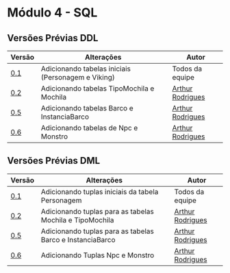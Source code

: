 # Módulo 4 - SQL

## Versões Prévias DDL

| Versão | Alterações | Autor | 
| ------ | ---------- | ----- |
| [0.1](ddl/ddl-v0.1.sql) | Adicionando tabelas iniciais (Personagem e Viking) | Todos da equipe |
| [0.2](ddl/ddl-v0.2.sql) | Adicionando tabelas TipoMochila e Mochila | [Arthur Rodrigues](https://github.com/arthurarp) |
| [0.5](ddl/ddl-v0.5.sql) | Adicionando tabelas Barco e InstanciaBarco | [Arthur Rodrigues](https://github.com/arthurarp) |
| [0.6](ddl/ddl-v0.6.sql) | Adicionando tabelas de Npc e Monstro | [Arthur Rodrigues](https://github.com/arthurarp) |


## Versões Prévias DML

| Versão | Alterações | Autor | 
| ------ | ---------- | ----- |
| [0.1](dml/dml-v0.1.sql) | Adicionando tuplas iniciais da tabela Personagem | Todos da equipe |
| [0.2](dml/dml-v0.2.sql) | Adicionando tuplas para as tabelas Mochila e TipoMochila | [Arthur Rodrigues](https://github.com/arthurarp) |
| [0.5](dml/dml-v0.5.sql) | Adicionando tuplas para as tabelas Barco e InstanciaBarco | [Arthur Rodrigues](https://github.com/arthurarp) |
| [0.6](dml/dml-v0.6.sql) | Adicionando Tuplas Npc e Monstro | [Arthur Rodrigues](https://github.com/arthurarp) |

